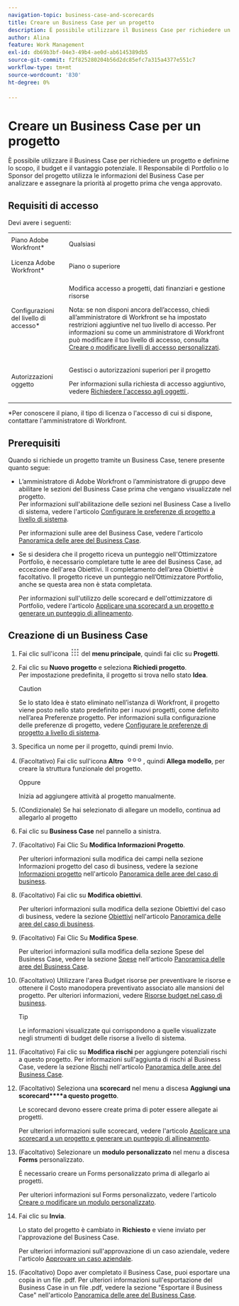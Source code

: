```yaml
---
navigation-topic: business-case-and-scorecards
title: Creare un Business Case per un progetto
description: È possibile utilizzare il Business Case per richiedere un progetto e definirne lo scopo, il budget e il vantaggio potenziale. Il Responsabile di Portfolio o lo Sponsor del progetto utilizza le informazioni del Business Case per analizzare e assegnare la priorità al progetto prima che venga approvato.
author: Alina
feature: Work Management
exl-id: db69b3bf-04e3-49b4-ae0d-ab6145389db5
source-git-commit: f2f825280204b56d2dc85efc7a315a4377e551c7
workflow-type: tm+mt
source-wordcount: '830'
ht-degree: 0%

---
```


# Creare un Business Case per un progetto

È possibile utilizzare il Business Case per richiedere un progetto e definirne lo scopo, il budget e il vantaggio potenziale. Il Responsabile di Portfolio o lo Sponsor del progetto utilizza le informazioni del Business Case per analizzare e assegnare la priorità al progetto prima che venga approvato.

## Requisiti di accesso

Devi avere i seguenti:

<table style="table-layout:auto"> 
 <col> 
 <col> 
 <tbody> 
  <tr> 
   <td role="rowheader">Piano Adobe Workfront*</td> 
   <td> <p>Qualsiasi </p> </td> 
  </tr> 
  <tr> 
   <td role="rowheader">Licenza Adobe Workfront*</td> 
   <td> <p>Piano o superiore</p> </td> 
  </tr> 
  <tr> 
   <td role="rowheader">Configurazioni del livello di accesso*</td> 
   <td> <p>Modifica accesso a progetti, dati finanziari e gestione risorse</p> <p>Nota: se non disponi ancora dell’accesso, chiedi all’amministratore di Workfront se ha impostato restrizioni aggiuntive nel tuo livello di accesso. Per informazioni su come un amministratore di Workfront può modificare il tuo livello di accesso, consulta <a href="../../../administration-and-setup/add-users/configure-and-grant-access/create-modify-access-levels.md" class="MCXref xref">Creare o modificare livelli di accesso personalizzati</a>.</p> </td> 
  </tr> 
  <tr> 
   <td role="rowheader">Autorizzazioni oggetto</td> 
   <td> <p>Gestisci o autorizzazioni superiori per il progetto</p> <p>Per informazioni sulla richiesta di accesso aggiuntivo, vedere <a href="../../../workfront-basics/grant-and-request-access-to-objects/request-access.md" class="MCXref xref">Richiedere l'accesso agli oggetti </a>.</p> </td> 
  </tr> 
 </tbody> 
</table>

&#42;Per conoscere il piano, il tipo di licenza o l&#39;accesso di cui si dispone, contattare l&#39;amministratore di Workfront.

## Prerequisiti

Quando si richiede un progetto tramite un Business Case, tenere presente quanto segue:

* L’amministratore di Adobe Workfront o l’amministratore di gruppo deve abilitare le sezioni del Business Case prima che vengano visualizzate nel progetto.\
  Per informazioni sull&#39;abilitazione delle sezioni nel Business Case a livello di sistema, vedere l&#39;articolo [Configurare le preferenze di progetto a livello di sistema](../../../administration-and-setup/set-up-workfront/configure-system-defaults/set-project-preferences.md).

  Per informazioni sulle aree del Business Case, vedere l&#39;articolo [Panoramica delle aree del Business Case](../../../manage-work/projects/define-a-business-case/areas-of-business-case.md).

* Se si desidera che il progetto riceva un punteggio nell&#39;Ottimizzatore Portfolio, è necessario completare tutte le aree del Business Case, ad eccezione dell&#39;area Obiettivi. Il completamento dell’area Obiettivi è facoltativo. Il progetto riceve un punteggio nell’Ottimizzatore Portfolio, anche se questa area non è stata completata.

  Per informazioni sull&#39;utilizzo delle scorecard e dell&#39;ottimizzatore di Portfolio, vedere l&#39;articolo [Applicare una scorecard a un progetto e generare un punteggio di allineamento](../../../manage-work/projects/define-a-business-case/apply-scorecard-to-project-to-generate-alignment-score.md).

## Creazione di un Business Case

1. Fai clic sull&#39;icona ![](assets/main-menu-icon.png) del **menu principale**, quindi fai clic su **Progetti**.
1. Fai clic su **Nuovo progetto** e seleziona **Richiedi progetto**.\
   Per impostazione predefinita, il progetto si trova nello stato **Idea**.

   >[!CAUTION]
   >
   >Se lo stato Idea è stato eliminato nell’istanza di Workfront, il progetto viene posto nello stato predefinito per i nuovi progetti, come definito nell’area Preferenze progetto. Per informazioni sulla configurazione delle preferenze di progetto, vedere [Configurare le preferenze di progetto a livello di sistema](../../../administration-and-setup/set-up-workfront/configure-system-defaults/set-project-preferences.md).

1. Specifica un nome per il progetto, quindi premi Invio.
1. (Facoltativo) Fai clic sull&#39;icona **Altro** ![](assets/qs-more-icon-on-an-object.png), quindi **Allega modello**, per creare la struttura funzionale del progetto.

   Oppure

   Inizia ad aggiungere attività al progetto manualmente.

1. (Condizionale) Se hai selezionato di allegare un modello, continua ad allegarlo al progetto
1. Fai clic su **Business Case** nel pannello a sinistra.
1. (Facoltativo) Fai Clic Su **Modifica Informazioni Progetto**. 

   Per ulteriori informazioni sulla modifica dei campi nella sezione Informazioni progetto del caso di business, vedere la sezione [Informazioni progetto](../../../manage-work/projects/define-a-business-case/areas-of-business-case.md#project-info) nell&#39;articolo [Panoramica delle aree del caso di business](../../../manage-work/projects/define-a-business-case/areas-of-business-case.md).

1. (Facoltativo) Fai clic su **Modifica obiettivi**.

   Per ulteriori informazioni sulla modifica della sezione Obiettivi del caso di business, vedere la sezione [Obiettivi](../../../manage-work/projects/define-a-business-case/areas-of-business-case.md#goals) nell&#39;articolo [Panoramica delle aree del caso di business](../../../manage-work/projects/define-a-business-case/areas-of-business-case.md).

1. (Facoltativo) Fai Clic Su **Modifica Spese**.

   Per ulteriori informazioni sulla modifica della sezione Spese del Business Case, vedere la sezione [Spese](../../../manage-work/projects/define-a-business-case/areas-of-business-case.md#expenses) nell&#39;articolo [Panoramica delle aree del Business Case](../../../manage-work/projects/define-a-business-case/areas-of-business-case.md).

1. (Facoltativo) Utilizzare l&#39;area Budget risorse per preventivare le risorse e ottenere il Costo manodopera preventivato associato alle mansioni del progetto. Per ulteriori informazioni, vedere [Risorse budget nel caso di business](../../../manage-work/projects/define-a-business-case/budget-resources-in-business-case.md).

   >[!TIP]
   >
   >Le informazioni visualizzate qui corrispondono a quelle visualizzate negli strumenti di budget delle risorse a livello di sistema.

1. (Facoltativo) Fai clic su **Modifica rischi** per aggiungere potenziali rischi a questo progetto. Per informazioni sull&#39;aggiunta di rischi al Business Case, vedere la sezione [Rischi](../../../manage-work/projects/define-a-business-case/areas-of-business-case.md#risks) nell&#39;articolo [Panoramica delle aree del Business Case](../../../manage-work/projects/define-a-business-case/areas-of-business-case.md).
1. (Facoltativo) Seleziona una **scorecard** nel menu a discesa **Aggiungi una scorecard****a questo progetto**.

   Le scorecard devono essere create prima di poter essere allegate ai progetti.

   Per ulteriori informazioni sulle scorecard, vedere l&#39;articolo [Applicare una scorecard a un progetto e generare un punteggio di allineamento](../../../manage-work/projects/define-a-business-case/apply-scorecard-to-project-to-generate-alignment-score.md).

1. (Facoltativo) Selezionare un **modulo personalizzato** nel menu a discesa **Forms** personalizzato.

   È necessario creare un Forms personalizzato prima di allegarlo ai progetti.

   Per ulteriori informazioni sul Forms personalizzato, vedere l&#39;articolo [Creare o modificare un modulo personalizzato](../../../administration-and-setup/customize-workfront/create-manage-custom-forms/create-or-edit-a-custom-form.md).

1. Fai clic su **Invia**.

   Lo stato del progetto è cambiato in **Richiesto** e viene inviato per l&#39;approvazione del Business Case.

   Per ulteriori informazioni sull&#39;approvazione di un caso aziendale, vedere l&#39;articolo [Approvare un caso aziendale](../../../manage-work/projects/define-a-business-case/approve-business-case.md).

1. (Facoltativo) Dopo aver completato il Business Case, puoi esportare una copia in un file .pdf. Per ulteriori informazioni sull&#39;esportazione del Business Case in un file .pdf, vedere la sezione &quot;Esportare il Business Case&quot; nell&#39;articolo [Panoramica delle aree del Business Case](../../../manage-work/projects/define-a-business-case/areas-of-business-case.md).
